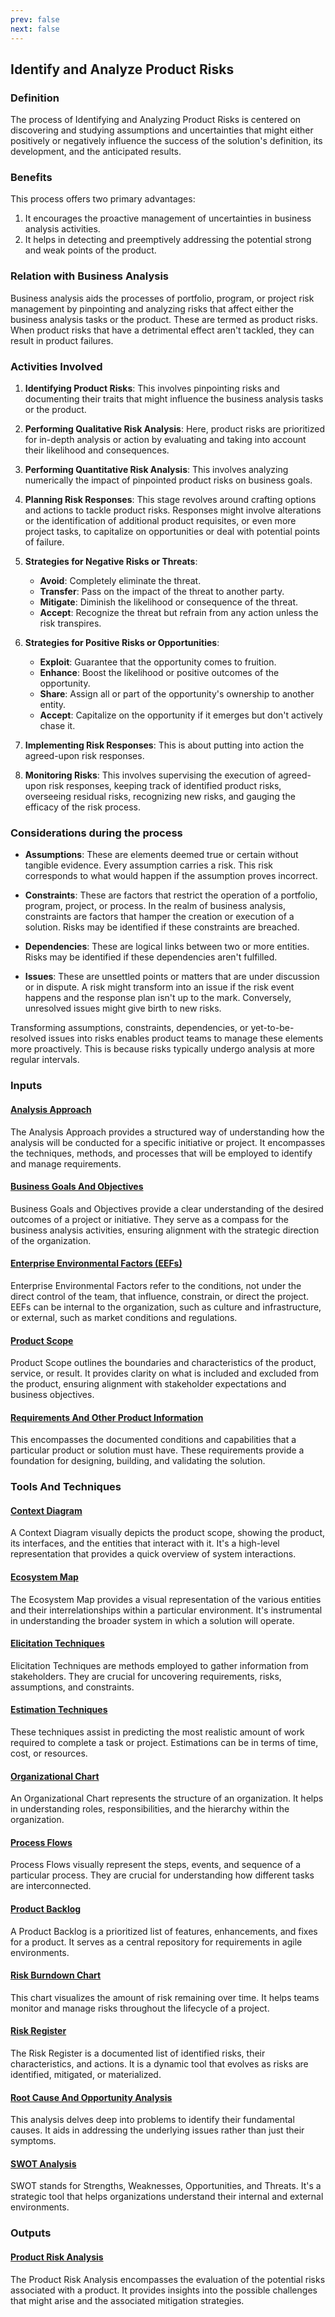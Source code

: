 ```yaml
---
prev: false
next: false
---
```


## Identify and Analyze Product Risks

### Definition

The process of Identifying and Analyzing Product Risks is centered on discovering and studying assumptions and uncertainties that might either positively or negatively influence the success of the solution's definition, its development, and the anticipated results.

### Benefits

This process offers two primary advantages:

1. It encourages the proactive management of uncertainties in business analysis activities.
2. It helps in detecting and preemptively addressing the potential strong and weak points of the product.

### Relation with Business Analysis

Business analysis aids the processes of portfolio, program, or project risk management by pinpointing and analyzing risks that affect either the business analysis tasks or the product. These are termed as product risks. When product risks that have a detrimental effect aren't tackled, they can result in product failures.

### Activities Involved

1. **Identifying Product Risks**: This involves pinpointing risks and documenting their traits that might influence the business analysis tasks or the product.

2. **Performing Qualitative Risk Analysis**: Here, product risks are prioritized for in-depth analysis or action by evaluating and taking into account their likelihood and consequences.

3. **Performing Quantitative Risk Analysis**: This involves analyzing numerically the impact of pinpointed product risks on business goals.

4. **Planning Risk Responses**: This stage revolves around crafting options and actions to tackle product risks. Responses might involve alterations or the identification of additional product requisites, or even more project tasks, to capitalize on opportunities or deal with potential points of failure.

5. **Strategies for Negative Risks or Threats**:

   - **Avoid**: Completely eliminate the threat.
   - **Transfer**: Pass on the impact of the threat to another party.
   - **Mitigate**: Diminish the likelihood or consequence of the threat.
   - **Accept**: Recognize the threat but refrain from any action unless the risk transpires.

6. **Strategies for Positive Risks or Opportunities**:

   - **Exploit**: Guarantee that the opportunity comes to fruition.
   - **Enhance**: Boost the likelihood or positive outcomes of the opportunity.
   - **Share**: Assign all or part of the opportunity's ownership to another entity.
   - **Accept**: Capitalize on the opportunity if it emerges but don't actively chase it.

7. **Implementing Risk Responses**: This is about putting into action the agreed-upon risk responses.

8. **Monitoring Risks**: This involves supervising the execution of agreed-upon risk responses, keeping track of identified product risks, overseeing residual risks, recognizing new risks, and gauging the efficacy of the risk process.

### Considerations during the process

- **Assumptions**: These are elements deemed true or certain without tangible evidence. Every assumption carries a risk. This risk corresponds to what would happen if the assumption proves incorrect.

- **Constraints**: These are factors that restrict the operation of a portfolio, program, project, or process. In the realm of business analysis, constraints are factors that hamper the creation or execution of a solution. Risks may be identified if these constraints are breached.

- **Dependencies**: These are logical links between two or more entities. Risks may be identified if these dependencies aren't fulfilled.

- **Issues**: These are unsettled points or matters that are under discussion or in dispute. A risk might transform into an issue if the risk event happens and the response plan isn't up to the mark. Conversely, unresolved issues might give birth to new risks.

Transforming assumptions, constraints, dependencies, or yet-to-be-resolved issues into risks enables product teams to manage these elements more proactively. This is because risks typically undergo analysis at more regular intervals.

### Inputs

#### [Analysis Approach](/content/gist/business-analysis/inputs-outputs/assessment-of-business-value.md)

The Analysis Approach provides a structured way of understanding how the analysis will be conducted for a specific initiative or project. It encompasses the techniques, methods, and processes that will be employed to identify and manage requirements.

#### [Business Goals And Objectives](/content/gist/business-analysis/inputs-outputs/assessment-of-business-value.md)

Business Goals and Objectives provide a clear understanding of the desired outcomes of a project or initiative. They serve as a compass for the business analysis activities, ensuring alignment with the strategic direction of the organization.

#### [Enterprise Environmental Factors (EEFs)](/content/gist/business-analysis/inputs-outputs/assessment-of-business-value.md)

Enterprise Environmental Factors refer to the conditions, not under the direct control of the team, that influence, constrain, or direct the project. EEFs can be internal to the organization, such as culture and infrastructure, or external, such as market conditions and regulations.

#### [Product Scope](/content/gist/business-analysis/inputs-outputs/assessment-of-business-value.md)

Product Scope outlines the boundaries and characteristics of the product, service, or result. It provides clarity on what is included and excluded from the product, ensuring alignment with stakeholder expectations and business objectives.

#### [Requirements And Other Product Information](/content/gist/business-analysis/inputs-outputs/elicitation-results-unconfirmed-confirmed.md)

This encompasses the documented conditions and capabilities that a particular product or solution must have. These requirements provide a foundation for designing, building, and validating the solution.

### Tools And Techniques

#### [Context Diagram](/content/gist/business-analysis/tools-techniques/benchmarking.md)

A Context Diagram visually depicts the product scope, showing the product, its interfaces, and the entities that interact with it. It's a high-level representation that provides a quick overview of system interactions.

#### [Ecosystem Map](/content/gist/business-analysis/tools-techniques/benchmarking.md)

The Ecosystem Map provides a visual representation of the various entities and their interrelationships within a particular environment. It's instrumental in understanding the broader system in which a solution will operate.

#### [Elicitation Techniques](/content/gist/business-analysis/tools-techniques/benchmarking.md)

Elicitation Techniques are methods employed to gather information from stakeholders. They are crucial for uncovering requirements, risks, assumptions, and constraints.

#### [Estimation Techniques](/content/gist/business-analysis/tools-techniques/benchmarking.md)

These techniques assist in predicting the most realistic amount of work required to complete a task or project. Estimations can be in terms of time, cost, or resources.

#### [Organizational Chart](/content/gist/business-analysis/tools-techniques/benchmarking.md)

An Organizational Chart represents the structure of an organization. It helps in understanding roles, responsibilities, and the hierarchy within the organization.

#### [Process Flows](/content/gist/business-analysis/tools-techniques/benchmarking.md)

Process Flows visually represent the steps, events, and sequence of a particular process. They are crucial for understanding how different tasks are interconnected.

#### [Product Backlog](/content/gist/business-analysis/tools-techniques/benchmarking.md)

A Product Backlog is a prioritized list of features, enhancements, and fixes for a product. It serves as a central repository for requirements in agile environments.

#### [Risk Burndown Chart](/content/gist/business-analysis/tools-techniques/benchmarking.md)

This chart visualizes the amount of risk remaining over time. It helps teams monitor and manage risks throughout the lifecycle of a project.

#### [Risk Register](/content/gist/business-analysis/tools-techniques/benchmarking.md)

The Risk Register is a documented list of identified risks, their characteristics, and actions. It is a dynamic tool that evolves as risks are identified, mitigated, or materialized.

#### [Root Cause And Opportunity Analysis](/content/gist/business-analysis/tools-techniques/benchmarking.md)

This analysis delves deep into problems to identify their fundamental causes. It aids in addressing the underlying issues rather than just their symptoms.

#### [SWOT Analysis](/content/gist/business-analysis/tools-techniques/benchmarking.md)

SWOT stands for Strengths, Weaknesses, Opportunities, and Threats. It's a strategic tool that helps organizations understand their internal and external environments.

### Outputs

#### [Product Risk Analysis](/content/gist/business-analysis/inputs-outputs/elicitation-results-unconfirmed-confirmed.md)

The Product Risk Analysis encompasses the evaluation of the potential risks associated with a product. It provides insights into the possible challenges that might arise and the associated mitigation strategies.
